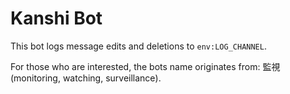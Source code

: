 # Kanshi Bot

This bot logs message edits and deletions to `env:LOG_CHANNEL`.

For those who are interested, the bots name originates from:
監視 (monitoring, watching, surveillance).